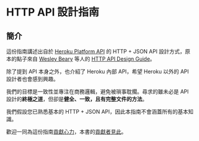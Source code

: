 # HTTP API 設計指南

## 簡介

這份指南講述出自於 [Heroku Platform API](https://devcenter.heroku.com/articles/platform-api-reference)
的 HTTP + JSON API 設計方式，原本的點子來自 [Wesley Beary](https://github.com/geemus) 等人的 
[HTTP API Design Guide](https://github.com/interagent/http-api-design)。

除了提到 API 本身之外，也介紹了 Heroku 內部 API，希望 Heroku 以外的 
API 設計者也會感到興趣。

我們的目標是一致性並專注在商務邏輯，避免被瑣事耽擱。尋求的雖未必是 
API 設計的**終極之道**，但卻是**健全、一致，且有完整文件的方法**。

我們假設您已熟悉基本的 HTTP + JSON API，因此本指南不會涵蓋所有的基本知識。

歡迎一同為這份指南[貢獻心力](CONTRIBUTING.md)，本書的[貢獻者見此](CONTRIBUTOR.md)。


